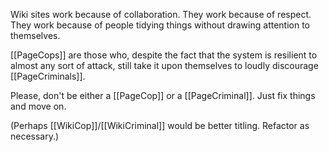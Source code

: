 Wiki sites work because of collaboration. They work because of respect. They work because of people tidying things without drawing attention to themselves.

[[PageCops]] are those who, despite the fact that the system is resilient to almost any sort of attack, still take it upon themselves to loudly discourage [[PageCriminals]].

Please, don't be either a [[PageCop]] or a [[PageCriminal]]. Just fix things and move on.

(Perhaps [[WikiCop]]/[[WikiCriminal]] would be better titling. Refactor as necessary.)